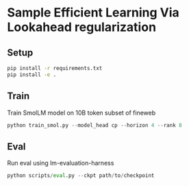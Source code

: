 # Sample Efficient Learning Via Lookahead regularization

## Setup
```bash
pip install -r requirements.txt
pip install -e .
```

## Train
Train SmolLM model on 10B token subset of fineweb
```python
python train_smol.py --model_head cp --horizon 4 --rank 8
```


## Eval
Run eval using lm-evaluation-harness
```python
python scripts/eval.py --ckpt path/to/checkpoint
```